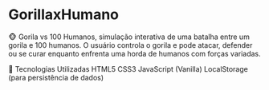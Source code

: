 # GorillaxHumano

🐵 Gorila vs 100 Humanos, simulação interativa de uma batalha entre um gorila e 100 humanos. O usuário controla o gorila e pode atacar, defender ou se curar enquanto enfrenta uma horda de humanos com forças variadas.

🚀 Tecnologias Utilizadas
HTML5
CSS3
JavaScript (Vanilla)
LocalStorage (para persistência de dados)